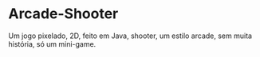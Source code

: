 # Arcade-Shooter
Um jogo pixelado, 2D, feito em Java, shooter, um estilo arcade, sem muita história, só um mini-game.
